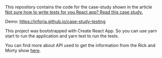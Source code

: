 This repository contains the code for the case-study shown in the article [Not sure how to write tests for you React app? Read this case study.](https://joaoforja.com/blog/how-to-write-tests-react-app-case-study/)

Demo: https://jnforja.github.io/case-study-testing

This project was bootstrapped with Create React App. So you can use yarn start to run the application and yarn test to run the tests.

You can find more about API used to get the information from the Rick and Morty show [here](https://rickandmortyapi.com/).
